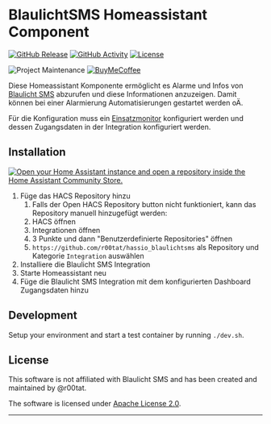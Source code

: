 # BlaulichtSMS Homeassistant Component

[![GitHub Release][releases-shield]][releases]
[![GitHub Activity][commits-shield]][commits]
[![License][license-shield]](LICENSE)

![Project Maintenance][maintenance-shield]
[![BuyMeCoffee][buymecoffeebadge]][buymecoffee]

Diese Homeassistant Komponente ermöglicht es Alarme und Infos von [Blaulicht SMS](https://blaulichtsms.net/) abzurufen und diese Informationen anzuzeigen. Damit können bei einer Alarmierung Automatisierungen gestartet werden oÄ.

Für die Konfiguration muss ein [Einsatzmonitor](https://start.blaulichtsms.net/de/#/alarm-dashboard/list) konfiguriert werden und dessen Zugangsdaten in der Integration konfiguriert werden.

## Installation

[![Open your Home Assistant instance and open a repository inside the Home Assistant Community Store.](https://my.home-assistant.io/badges/hacs_repository.svg)](https://my.home-assistant.io/redirect/hacs_repository/?category=Integration&owner=r00tat&repository=hassio_blaulichtsms)

1. Füge das HACS Repository hinzu
   1. Falls der Open HACS Repository button nicht funktioniert, kann das Repository manuell hinzugefügt werden:
   2. HACS öffnen
   3. Integrationen öffnen
   4. 3 Punkte und dann "Benutzerdefinierte Repositories" öffnen
   5. `https://github.com/r00tat/hassio_blaulichtsms` als Repository und Kategorie `Integration` auswählen
2. Installiere die Blaulicht SMS Integration
3. Starte Homeassistant neu
4. Füge die Blaulicht SMS Integration mit dem konfigurierten Dashboard Zugangsdaten hinzu

## Development

Setup your environment and start a test container by running `./dev.sh`.

## License

This software is not affiliated with Blaulicht SMS and has been created and maintained by @r00tat.

The software is licensed under [Apache License 2.0](/LICENSE).

---

[hassio_blaulichtsms]: https://github.com/r00tat/hassio_blaulichtsms
[buymecoffee]: https://www.buymeacoffee.com/r00tat
[buymecoffeebadge]: https://img.shields.io/badge/buy%20me%20a%20coffee-donate-yellow.svg?style=for-the-badge
[commits-shield]: https://img.shields.io/github/commit-activity/y/r00tat/hassio_blaulichtsms.svg?style=for-the-badge
[commits]: https://github.com/r00tat/hassio_blaulichtsms/commits/main
[exampleimg]: example.png
[forum-shield]: https://img.shields.io/badge/community-forum-brightgreen.svg?style=for-the-badge
[forum]: https://community.home-assistant.io/
[license-shield]: https://img.shields.io/github/license/r00tat/hassio_blaulichtsms.svg?style=for-the-badge
[maintenance-shield]: https://img.shields.io/badge/maintainer-%40r00tat-blue.svg?style=for-the-badge
[releases-shield]: https://img.shields.io/github/release/r00tat/hassio_blaulichtsms.svg?style=for-the-badge
[releases]: https://github.com/r00tat/hassio_blaulichtsms/releases
